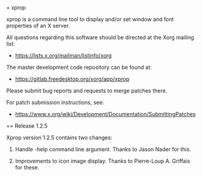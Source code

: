 = xprop

xprop is a command line tool to display and/or set window and font
properties of an X server.

All questions regarding this software should be directed at the
Xorg mailing list:

 * https://lists.x.org/mailman/listinfo/xorg

The master development code repository can be found at:

 * https://gitlab.freedesktop.org/xorg/app/xprop

Please submit bug reports and requests to merge patches there.

For patch submission instructions, see:

 * https://www.x.org/wiki/Development/Documentation/SubmittingPatches

== Release 1.2.5

Xprop version 1.2.5 contains two changes:

 1. Handle -help command line argument. Thanks to Jason Nader for
    this.

 2. Improvements to icon image display. Thanks to Pierre-Loup
    A. Griffais for these.
